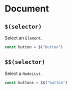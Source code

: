 # Document

## `$(selector)`
Select an `Element`.
```javascript
const button = $("button")
```

## `$$(selector)`
Select a `NodeList`.
```javascript
const buttons = $$("button")
```
